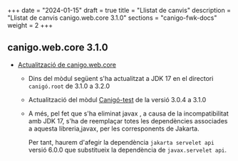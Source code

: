 +++
date        = "2024-01-15"
draft        = true
title       = "Llistat de canvis"
description = "Llistat de canvis canigo.web.core 3.1.0"
sections    = "canigo-fwk-docs"
weight		= 2
+++

## canigo.web.core 3.1.0

- [Actualització de canigo.web.core](/noticies/2023-01-15-CAN-actualitzacio-canigo-3_1_0/)
  - Dins del mòdul següent s'ha actualitzat a JDK 17 en el directori `canigó.root` de 3.1.0 a 3.2.0
  - Actualització del mòdul [Canigó-test](
    /plataformes/canigo/documentacio-llibreries/canigo.test/3.1.0/) de la versió 3.0.4 a 3.1.0
  - A més, pel fet que s'ha eliminat javax , a causa de la incompatibilitat amb JDK 17,
    s'ha de reemplaçar totes les dependències associades a aquesta libreria,javax, per les corresponents de Jakarta.
    
    Per tant, haurem d'afegir la dependència `jakarta servelet api` versió 6.0.0 que substitueix la 
    dependència de `javax.servelet api`.
  
